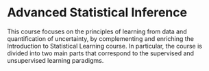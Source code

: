 # Advanced Statistical Inference


This course focuses on the principles of learning from data and quantification of uncertainty, by complementing and enriching the
Introduction to Statistical Learning course. In particular, the course is divided into two main parts that correspond to the
supervised and unsupervised learning paradigms.
